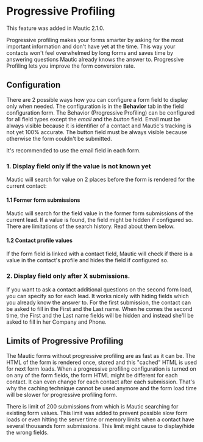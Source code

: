 # Progressive Profiling

This feature was added in Mautic 2.1.0.

Progressive profiling makes your forms smarter by asking for the most important information and don't have yet at the time. This way your contacts won't feel overwhelmed by long forms and saves time by answering questions Mautic already knows the answer to. Progressive Profiling lets you improve the form conversion rate.

## Configuration

There are 2 possible ways how you can configure a form field to display only when needed. The configuration is in the __Behavior__ tab in the field configuration form. The Behavior (Progressive Profiling) can be configured for all field types except the _email_ and the _button_ field. Email must be always visible because it is identifier of a contact and Mautic's tracking is not yet 100% accurate. The button field must be always visible because otherwise the form couldn't be submitted.

It's recommended to use the email field in each form.

### 1. Display field only if the value is not known yet

Mautic will search for value on 2 places before the form is rendered for the current contact:

#### 1.1 Former form submissions

Mautic will search for the field value in the former form submissions of the current lead. If a value is found, the field might be hidden if configured so. There are limitations of the search history. Read about them below.

#### 1.2 Contact profile values

If the form field is linked with a contact field, Mautic will check if there is a value in the contact's profile and hides the field if configured so.

### 2. Display field only after X submissions.

If you want to ask a contact additional questions on the second form load, you can specify so for each lead. It works nicely with hiding fields which you already know the answer to. For the first submission, the contact can be asked to fill in the First and the Last name. When he comes the second time, the First and the Last name fields will be hidden and instead she'll be asked to fill in her Company and Phone.

## Limits of Progressive Profiling

The Mautic forms without progressive profiling are as fast as it can be. The HTML of the form is rendered once, stored and this "cached" HTML is used for next form loads. When a progressive profiling configuration is turned on on any of the form fields, the form HTML might be different for each contact. It can even change for each contact after each submission. That's why the caching technique cannot be used anymore and the form load time will be slower for progressive profiling form.

There is limit of 200 submissions from which is Mautic searching for existing form values. This limit was added to prevent possible slow form loads or even hitting the server time or memory limits when a contact have several thousands form submissions. This limit might cause to display/hide the wrong fields.

